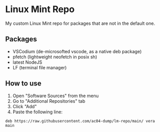 
# Linux Mint Repo

My custom Linux Mint repo for packages that are not in the default one.

## Packages

 - VSCodium (de-microsofted vscode, as a native deb package)
 - pfetch (lightweight neofetch in posix sh)
 - latest NodeJS
 - LF (terminal file manager)

## How to use

1. Open "Software Sources" from the menu
2. Go to "Additional Repositories" tab
3. Click "Add"
4. Paste the following line:

```
deb https://raw.githubusercontent.com/ac04-dump/lm-repo/main/ vera main
```
